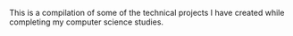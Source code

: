 This is a compilation of some of the technical projects I have created while completing my computer science studies.
